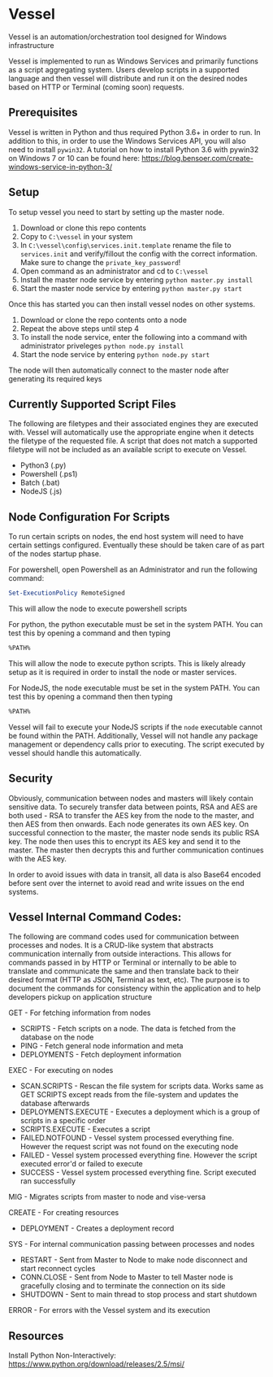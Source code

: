# Vessel
Vessel is an automation/orchestration tool designed for Windows infrastructure

Vessel is implemented to run as Windows Services and primarily functions as a script aggregating system. Users
develop scripts in a supported language and then vessel will distribute and run it on the desired nodes based on
HTTP or Terminal (coming soon) requests.

## Prerequisites
Vessel is written in Python and thus required Python 3.6+ in order to run. In addition to this, in order to use the
Windows Services API, you will also need to install `pywin32`. A tutorial on how to install Python 3.6 with pywin32
on Windows 7 or 10 can be found here: https://blog.bensoer.com/create-windows-service-in-python-3/

## Setup

To setup vessel you need to start by setting up the master node.
1) Download or clone this repo contents
2) Copy to `C:\vessel` in your system
3) In `C:\vessel\config\services.init.template` rename the file to `services.init` and verify/fillout the config with
the correct information. Make sure to change the `private_key_password`!
4) Open command as an administrator and cd to `C:\vessel`
5) Install the master node service by entering `python master.py install`
6) Start the master node service by entering `python master.py start`

Once this has started you can then install vessel nodes on other systems.
1) Download or clone the repo contents onto a node
2) Repeat the above steps until step 4
3) To install the node service, enter the following into a command with administrator priveleges `python node.py install`
4) Start the node service by entering `python node.py start`

The node will then automatically connect to the master node after generating its required keys

## Currently Supported Script Files
The following are filetypes and their associated engines they are executed with. Vessel will automatically use the 
appropriate engine when it detects the filetype of the requested file. A script that does not match a supported filetype
will not be included as an available script to execute on Vessel.

* Python3 (.py)
* Powershell (.ps1)
* Batch (.bat)
* NodeJS (.js)

## Node Configuration For Scripts
To run certain scripts on nodes, the end host system will need to have certain settings configured. Eventually
these should be taken care of as part of the nodes startup phase.

For powershell, open Powershell as an Administrator and run the following command:
```ps1
Set-ExecutionPolicy RemoteSigned
```
This will allow the node to execute powershell scripts

For python, the python executable must be set in the system PATH. You can test this by opening a command and then
typing
```bash
%PATH%
```
This will allow the node to execute python scripts. This is likely already setup as it is required in order to install
the node or master services.

For NodeJS, the node executable must be set in the system PATH. You can test this by opening a command then then typing
```bash
%PATH%
```
Vessel will fail to execute your NodeJS scripts if the `node` executable cannot be found within the PATH. Additionally,
Vessel will not handle any package management or dependency calls prior to executing. The script executed by vessel should
handle this automatically.


## Security
Obviously, communication between nodes and masters will likely contain sensitive data. To securely transfer data
between points, RSA and AES are both used - RSA to transfer the AES key from the node to the master, and then AES from
then onwards. Each node generates its own AES key. On successful connection to the master, the master node sends its
public RSA key. The node then uses this to encrypt its AES key and send it to the master. The master then decrypts this
and further communication continues with the AES key.

In order to avoid issues with data in transit, all data is also Base64 encoded before sent over the internet to avoid
read and write issues on the end systems.

## Vessel Internal Command Codes:
The following are command codes used for communication between processes and nodes. It is a CRUD-like system that
abstracts communication internally from outside interactions. This allows for commands passed in by HTTP or Terminal
or internally to be able to translate and communicate the same and then translate back to their desired format
(HTTP as JSON, Terminal as text, etc). The purpose is to document the commands for consistency within the
application and to help developers pickup on application structure

GET - For fetching information from nodes
- SCRIPTS - Fetch scripts on a node. The data is fetched from the database on the node
- PING - Fetch general node information and meta
- DEPLOYMENTS - Fetch deployment information

EXEC - For executing on nodes
- SCAN.SCRIPTS - Rescan the file system for scripts data. Works same as GET SCRIPTS except reads from the file-system
and updates the database afterwards
- DEPLOYMENTS.EXECUTE - Executes a deployment which is a group of scripts in a specific order
- SCRIPTS.EXECUTE - Executes a script
- FAILED.NOTFOUND - Vessel system processed everything fine. However the request script was not found on the executing node
- FAILED - Vessel system processed everything fine. However the script executed error'd or failed to execute
- SUCCESS - Vessel system processed everything fine. Script executed ran successfully

MIG - Migrates scripts from master to node and vise-versa

CREATE - For creating resources
- DEPLOYMENT - Creates a deployment record

SYS - For internal communication passing between processes and nodes
- RESTART - Sent from Master to Node to make node disconnect and start reconnect cycles
- CONN.CLOSE - Sent from Node to Master to tell Master node is gracefully closing and to terminate the connection on its side
- SHUTDOWN - Sent to main thread to stop process and start shutdown

ERROR - For errors with the Vessel system and its execution

## Resources
Install Python Non-Interactively:
https://www.python.org/download/releases/2.5/msi/

